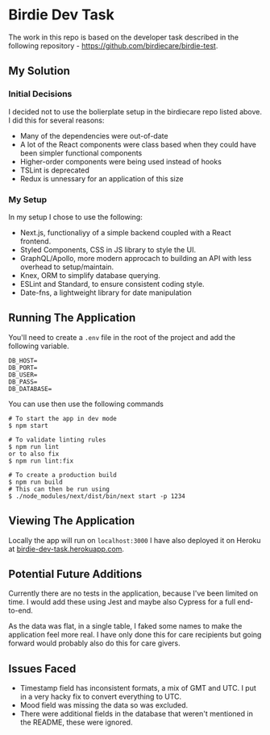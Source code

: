 # Birdie Dev Task

The work in this repo is based on the developer task described in the following repository - https://github.com/birdiecare/birdie-test.

## My Solution

### Initial Decisions

I decided not to use the bolierplate setup in the birdiecare repo listed above. I did this for several reasons:

- Many of the dependencies were out-of-date
- A lot of the React components were class based when they could have been simpler functional components
- Higher-order components were being used instead of hooks
- TSLint is deprecated
- Redux is unnessary for an application of this size

### My Setup

In my setup I chose to use the following:

- Next.js, functionaliyy of a simple backend coupled with a React frontend.
- Styled Components, CSS in JS library to style the UI.
- GraphQL/Apollo, more modern approcach to building an API with less overhead to setup/maintain.
- Knex, ORM to simplify database querying.
- ESLint and Standard, to ensure consistent coding style.
- Date-fns, a lightweight library for date manipulation

## Running The Application

You'll need to create a `.env` file in the root of the project and add the following variable.

```
DB_HOST=
DB_PORT=
DB_USER=
DB_PASS=
DB_DATABASE=
```

You can use then use the following commands

```
# To start the app in dev mode
$ npm start

# To validate linting rules
$ npm run lint
or to also fix
$ npm run lint:fix

# To create a production build
$ npm run build
# This can then be run using
$ ./node_modules/next/dist/bin/next start -p 1234
```

## Viewing The Application

Locally the app will run on `localhost:3000` I have also deployed it on Heroku at [birdie-dev-task.herokuapp.com](https:birdie-dev-task.herokuapp.com).

## Potential Future Additions

Currently there are no tests in the application, because I've been limited on time. I would add these using Jest and maybe also Cypress for a full end-to-end.

As the data was flat, in a single table, I faked some names to make the application feel more real. I have only done this for care recipients but going forward would probably also do this for care givers.

## Issues Faced

- Timestamp field has inconsistent formats, a mix of GMT and UTC. I put in a very hacky fix to convert everything to UTC.
- Mood field was missing the data so was excluded.
- There were additional fields in the database that weren't mentioned in the README, these were ignored.